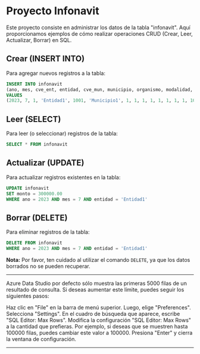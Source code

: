 

# Proyecto Infonavit

Este proyecto consiste en administrar los datos de la tabla "infonavit". Aquí proporcionamos ejemplos de cómo realizar operaciones CRUD (Crear, Leer, Actualizar, Borrar) en SQL.

## Crear (INSERT INTO)

Para agregar nuevos registros a la tabla:

```sql
INSERT INTO infonavit 
(ano, mes, cve_ent, entidad, cve_mun, municipio, organismo, modalidad, destino, tipo, sexo, edad_rango, ingresos_rango, vivienda_valor, acciones, monto) 
VALUES 
(2023, 7, 1, 'Entidad1', 1001, 'Municipio1', 1, 1, 1, 1, 1, 1, 1, 1, 100.00, 200000.00)
```

## Leer (SELECT)

Para leer (o seleccionar) registros de la tabla:

```sql
SELECT * FROM infonavit
```

## Actualizar (UPDATE)

Para actualizar registros existentes en la tabla:

```sql
UPDATE infonavit
SET monto = 300000.00
WHERE ano = 2023 AND mes = 7 AND entidad = 'Entidad1'
```

## Borrar (DELETE)

Para eliminar registros de la tabla:

```sql
DELETE FROM infonavit
WHERE ano = 2023 AND mes = 7 AND entidad = 'Entidad1'
```

**Nota:** Por favor, ten cuidado al utilizar el comando `DELETE`, ya que los datos borrados no se pueden recuperar.

---

Azure Data Studio por defecto sólo muestra las primeras 5000 filas de un resultado de consulta. Si deseas aumentar este límite, puedes seguir los siguientes pasos:

Haz clic en "File" en la barra de menú superior.
Luego, elige "Preferences".
Selecciona "Settings".
En el cuadro de búsqueda que aparece, escribe "SQL Editor: Max Rows".
Modifica la configuración "SQL Editor: Max Rows" a la cantidad que prefieras. Por ejemplo, si deseas que se muestren hasta 100000 filas, puedes cambiar este valor a 100000.
Presiona "Enter" y cierra la ventana de configuración.

 ---
